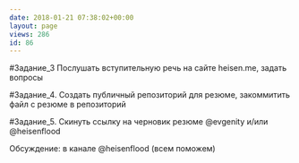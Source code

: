 ```yaml
---
date: 2018-01-21 07:38:02+00:00
layout: page
views: 286
id: 86
---
```


#Задание_3 Послушать вступительную речь на сайте heisen.me, задать вопросы

#Задание_4. Создать публичный репозиторий для резюме, закоммитить файл с резюме в репозиторий

#Задание_5. Скинуть ссылку на черновик резюме @evgenity и/или @heisenflood

Обсуждение: в канале @heisenflood (всем поможем)


